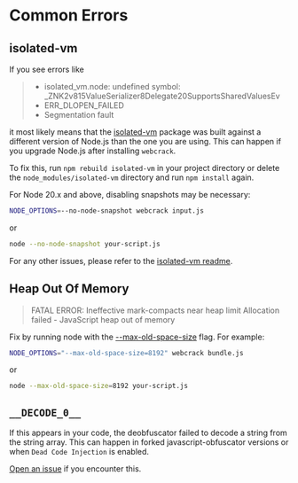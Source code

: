 # Common Errors

## isolated-vm

If you see errors like

> - isolated_vm.node: undefined symbol: \_ZNK2v815ValueSerializer8Delegate20SupportsSharedValuesEv
> - ERR_DLOPEN_FAILED
> - Segmentation fault

it most likely means that the [isolated-vm](https://github.com/laverdet/isolated-vm) package was built against a different version of Node.js than the one you are using. This can happen if you upgrade Node.js after installing `webcrack`.

To fix this, run `npm rebuild isolated-vm` in your project directory or delete the `node_modules/isolated-vm` directory and run `npm install` again.

For Node 20.x and above, disabling snapshots may be necessary:

```sh
NODE_OPTIONS=--no-node-snapshot webcrack input.js
```

or

```sh
node --no-node-snapshot your-script.js
```

For any other issues, please refer to the [isolated-vm readme](https://github.com/laverdet/isolated-vm#requirements).

## Heap Out Of Memory

> FATAL ERROR: Ineffective mark-compacts near heap limit Allocation failed - JavaScript heap out of memory

Fix by running node with the [--max-old-space-size](https://nodejs.org/api/cli.html#--max-old-space-sizesize-in-megabytes) flag. For example:

```sh
NODE_OPTIONS="--max-old-space-size=8192" webcrack bundle.js
```

or

```sh
node --max-old-space-size=8192 your-script.js
```

## `__DECODE_0__`

If this appears in your code, the deobfuscator failed to decode a string from the string array.
This can happen in forked javascript-obfuscator versions or when `Dead Code Injection` is enabled.

[Open an issue](https://github.com/DevMHOne/webcrack/issues/new?assignees=&labels=bug&projects=&template=bug_report.yml) if you encounter this.
